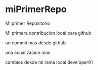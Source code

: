 # miPrimerRepo

Mi primer Repositorio

Mi primera contribucion local para github

un commit mas desde github

una acualizacion mas

cambios desde mi rama local developer01